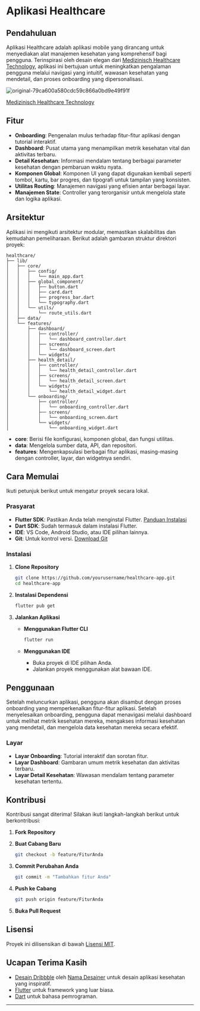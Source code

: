 ﻿# Aplikasi Healthcare

## Pendahuluan

Aplikasi Healthcare adalah aplikasi mobile yang dirancang untuk menyediakan alat manajemen kesehatan yang komprehensif bagi pengguna. Terinspirasi oleh desain elegan dari [Medizinisch Healthcare Technology](https://dribbble.com/shots/20927462-Medizinisch-Healthcare-Technology-Mobile-Apps), aplikasi ini bertujuan untuk meningkatkan pengalaman pengguna melalui navigasi yang intuitif, wawasan kesehatan yang mendetail, dan proses onboarding yang dipersonalisasi.

![original-79ca600a580cdc59c866a0bd9e49f91f](https://github.com/user-attachments/assets/0f84a6d0-343b-4f06-8059-f2575e3dca92)

[Medizinisch Healthcare Technology](https://github.com/user-attachments/assets/fbcd435d-56bc-4f16-91d4-7171f563e127)

## Fitur

- **Onboarding**: Pengenalan mulus terhadap fitur-fitur aplikasi dengan tutorial interaktif.
- **Dashboard**: Pusat utama yang menampilkan metrik kesehatan vital dan aktivitas terbaru.
- **Detail Kesehatan**: Informasi mendalam tentang berbagai parameter kesehatan dengan pembaruan waktu nyata.
- **Komponen Global**: Komponen UI yang dapat digunakan kembali seperti tombol, kartu, bar progres, dan tipografi untuk tampilan yang konsisten.
- **Utilitas Routing**: Manajemen navigasi yang efisien antar berbagai layar.
- **Manajemen State**: Controller yang terorganisir untuk mengelola state dan logika aplikasi.

## Arsitektur

Aplikasi ini mengikuti arsitektur modular, memastikan skalabilitas dan kemudahan pemeliharaan. Berikut adalah gambaran struktur direktori proyek:

```
healthcare/
├── lib/
│   ├── core/
│   │   ├── config/
│   │   │   └── main_app.dart
│   │   ├── global_component/
│   │   │   ├── button.dart
│   │   │   ├── card.dart
│   │   │   ├── progress_bar.dart
│   │   │   └── typography.dart
│   │   └── utils/
│   │       └── route_utils.dart
│   ├── data/
│   └── features/
│       ├── dashboard/
│       │   ├── controller/
│       │   │   └── dashboard_controller.dart
│       │   ├── screens/
│       │   │   └── dashboard_screen.dart
│       │   └── widgets/
│       ├── health_detail/
│       │   ├── controller/
│       │   │   └── health_detail_controller.dart
│       │   ├── screens/
│       │   │   └── health_detail_screen.dart
│       │   └── widgets/
│       │       └── health_detail_widget.dart
│       └── onboarding/
│           ├── controller/
│           │   └── onboarding_controller.dart
│           ├── screens/
│           │   └── onboarding_screen.dart
│           └── widgets/
│               └── onboarding_widget.dart
```

- **core**: Berisi file konfigurasi, komponen global, dan fungsi utilitas.
- **data**: Mengelola sumber data, API, dan repositori.
- **features**: Mengenkapsulasi berbagai fitur aplikasi, masing-masing dengan controller, layar, dan widgetnya sendiri.

## Cara Memulai

Ikuti petunjuk berikut untuk mengatur proyek secara lokal.

### Prasyarat

- **Flutter SDK**: Pastikan Anda telah menginstal Flutter. [Panduan Instalasi](https://flutter.dev/docs/get-started/install)
- **Dart SDK**: Sudah termasuk dalam instalasi Flutter.
- **IDE**: VS Code, Android Studio, atau IDE pilihan lainnya.
- **Git**: Untuk kontrol versi. [Download Git](https://git-scm.com/downloads)

### Instalasi

1. **Clone Repository**

   ```bash
   git clone https://github.com/yourusername/healthcare-app.git
   cd healthcare-app
   ```

2. **Instalasi Dependensi**

   ```bash
   flutter pub get
   ```

3. **Jalankan Aplikasi**

   - **Menggunakan Flutter CLI**

     ```bash
     flutter run
     ```

   - **Menggunakan IDE**

     - Buka proyek di IDE pilihan Anda.
     - Jalankan proyek menggunakan alat bawaan IDE.

## Penggunaan

Setelah meluncurkan aplikasi, pengguna akan disambut dengan proses onboarding yang memperkenalkan fitur-fitur aplikasi. Setelah menyelesaikan onboarding, pengguna dapat menavigasi melalui dashboard untuk melihat metrik kesehatan mereka, mengakses informasi kesehatan yang mendetail, dan mengelola data kesehatan mereka secara efektif.

### Layar

- **Layar Onboarding**: Tutorial interaktif dan sorotan fitur.
- **Layar Dashboard**: Gambaran umum metrik kesehatan dan aktivitas terbaru.
- **Layar Detail Kesehatan**: Wawasan mendalam tentang parameter kesehatan tertentu.

## Kontribusi

Kontribusi sangat diterima! Silakan ikuti langkah-langkah berikut untuk berkontribusi:

1. **Fork Repository**

2. **Buat Cabang Baru**

   ```bash
   git checkout -b feature/FiturAnda
   ```

3. **Commit Perubahan Anda**

   ```bash
   git commit -m "Tambahkan fitur Anda"
   ```

4. **Push ke Cabang**

   ```bash
   git push origin feature/FiturAnda
   ```

5. **Buka Pull Request**

## Lisensi

Proyek ini dilisensikan di bawah [Lisensi MIT](LICENSE).

## Ucapan Terima Kasih

- [Desain Dribbble](https://dribbble.com/shots/20927462-Medizinisch-Healthcare-Technology-Mobile-Apps) oleh [Nama Desainer](https://dribbble.com/designerprofile) untuk desain aplikasi kesehatan yang inspiratif.
- [Flutter](https://flutter.dev/) untuk framework yang luar biasa.
- [Dart](https://dart.dev/) untuk bahasa pemrograman.

---
